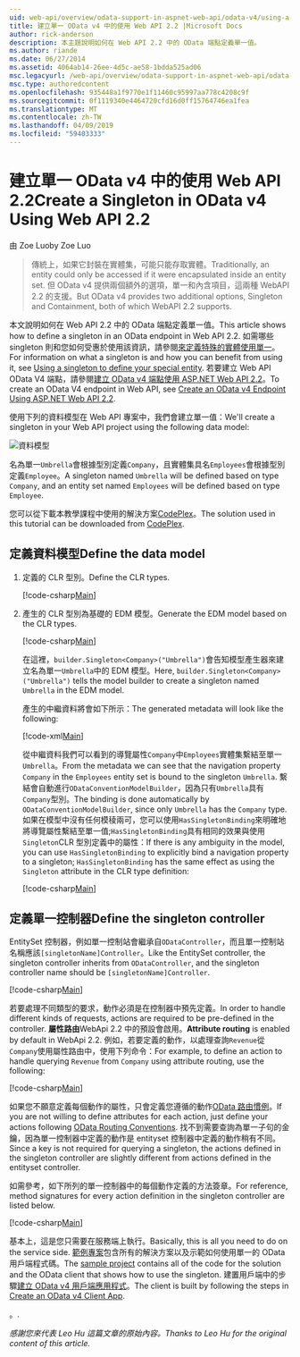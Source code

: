 ```yaml
---
uid: web-api/overview/odata-support-in-aspnet-web-api/odata-v4/using-a-singleton-in-an-odata-endpoint-in-web-api-22
title: 建立單一 OData v4 中的使用 Web API 2.2 |Microsoft Docs
author: rick-anderson
description: 本主題說明如何在 Web API 2.2 中的 OData 端點定義單一值。
ms.author: riande
ms.date: 06/27/2014
ms.assetid: 4064ab14-26ee-4d5c-ae58-1bdda525ad06
msc.legacyurl: /web-api/overview/odata-support-in-aspnet-web-api/odata-v4/using-a-singleton-in-an-odata-endpoint-in-web-api-22
msc.type: authoredcontent
ms.openlocfilehash: 935448a1f9770e1f11460c95997aa778c4208c9f
ms.sourcegitcommit: 0f1119340e4464720cfd16d0ff15764746ea1fea
ms.translationtype: MT
ms.contentlocale: zh-TW
ms.lasthandoff: 04/09/2019
ms.locfileid: "59403333"
---
```

# <a name="create-a-singleton-in-odata-v4-using-web-api-22"></a><span data-ttu-id="11ebc-103">建立單一 OData v4 中的使用 Web API 2.2</span><span class="sxs-lookup"><span data-stu-id="11ebc-103">Create a Singleton in OData v4 Using Web API 2.2</span></span>

<span data-ttu-id="11ebc-104">由 Zoe Luo</span><span class="sxs-lookup"><span data-stu-id="11ebc-104">by Zoe Luo</span></span>

> <span data-ttu-id="11ebc-105">傳統上，如果它封裝在實體集，可能只能存取實體。</span><span class="sxs-lookup"><span data-stu-id="11ebc-105">Traditionally, an entity could only be accessed if it were encapsulated inside an entity set.</span></span> <span data-ttu-id="11ebc-106">但 OData v4 提供兩個額外的選項，單一和內含項目，這兩種 WebAPI 2.2 的支援。</span><span class="sxs-lookup"><span data-stu-id="11ebc-106">But OData v4 provides two additional options, Singleton and Containment, both of which WebAPI 2.2 supports.</span></span>


<span data-ttu-id="11ebc-107">本文說明如何在 Web API 2.2 中的 OData 端點定義單一值。</span><span class="sxs-lookup"><span data-stu-id="11ebc-107">This article shows how to define a singleton in an OData endpoint in Web API 2.2.</span></span> <span data-ttu-id="11ebc-108">如需哪些 singleton 則和您如何受惠於使用該資訊，請參閱[來定義特殊的實體使用單一](https://blogs.msdn.com/b/odatateam/archive/2014/03/05/use-singleton-to-define-your-special-entity.aspx)。</span><span class="sxs-lookup"><span data-stu-id="11ebc-108">For information on what a singleton is and how you can benefit from using it, see [Using a singleton to define your special entity](https://blogs.msdn.com/b/odatateam/archive/2014/03/05/use-singleton-to-define-your-special-entity.aspx).</span></span> <span data-ttu-id="11ebc-109">若要建立 Web API OData V4 端點，請參閱[建立 OData v4 端點使用 ASP.NET Web API 2.2](create-an-odata-v4-endpoint.md)。</span><span class="sxs-lookup"><span data-stu-id="11ebc-109">To create an OData V4 endpoint in Web API, see [Create an OData v4 Endpoint Using ASP.NET Web API 2.2](create-an-odata-v4-endpoint.md).</span></span> 

<span data-ttu-id="11ebc-110">使用下列的資料模型在 Web API 專案中，我們會建立單一值：</span><span class="sxs-lookup"><span data-stu-id="11ebc-110">We'll create a singleton in your Web API project using the following data model:</span></span>

![資料模型](using-a-singleton-in-an-odata-endpoint-in-web-api-22/_static/image1.png)

<span data-ttu-id="11ebc-112">名為單一`Umbrella`會根據型別定義`Company`，且實體集具名`Employees`會根據型別定義`Employee`。</span><span class="sxs-lookup"><span data-stu-id="11ebc-112">A singleton named `Umbrella` will be defined based on type `Company`, and an entity set named `Employees` will be defined based on type `Employee`.</span></span>

<span data-ttu-id="11ebc-113">您可以從下載本教學課程中使用的解決方案[CodePlex](http://aspnet.codeplex.com/sourcecontrol/latest#Samples/WebApi/OData/v4/ODataSingletonSample/)。</span><span class="sxs-lookup"><span data-stu-id="11ebc-113">The solution used in this tutorial can be downloaded from [CodePlex](http://aspnet.codeplex.com/sourcecontrol/latest#Samples/WebApi/OData/v4/ODataSingletonSample/).</span></span>

## <a name="define-the-data-model"></a><span data-ttu-id="11ebc-114">定義資料模型</span><span class="sxs-lookup"><span data-stu-id="11ebc-114">Define the data model</span></span>

1. <span data-ttu-id="11ebc-115">定義的 CLR 型別。</span><span class="sxs-lookup"><span data-stu-id="11ebc-115">Define the CLR types.</span></span>

    [!code-csharp[Main](using-a-singleton-in-an-odata-endpoint-in-web-api-22/samples/sample1.cs)]
2. <span data-ttu-id="11ebc-116">產生的 CLR 型別為基礎的 EDM 模型。</span><span class="sxs-lookup"><span data-stu-id="11ebc-116">Generate the EDM model based on the CLR types.</span></span>

    [!code-csharp[Main](using-a-singleton-in-an-odata-endpoint-in-web-api-22/samples/sample2.cs)]

    <span data-ttu-id="11ebc-117">在這裡，`builder.Singleton<Company>("Umbrella")`會告知模型產生器來建立名為單一`Umbrella`中的 EDM 模型。</span><span class="sxs-lookup"><span data-stu-id="11ebc-117">Here, `builder.Singleton<Company>("Umbrella")` tells the model builder to create a singleton named `Umbrella` in the EDM model.</span></span>

    <span data-ttu-id="11ebc-118">產生的中繼資料將會如下所示：</span><span class="sxs-lookup"><span data-stu-id="11ebc-118">The generated metadata will look like the following:</span></span>

    [!code-xml[Main](using-a-singleton-in-an-odata-endpoint-in-web-api-22/samples/sample3.xml)]

    <span data-ttu-id="11ebc-119">從中繼資料我們可以看到的導覽屬性`Company`中`Employees`實體集繫結至單一`Umbrella`。</span><span class="sxs-lookup"><span data-stu-id="11ebc-119">From the metadata we can see that the navigation property `Company` in the `Employees` entity set is bound to the singleton `Umbrella`.</span></span> <span data-ttu-id="11ebc-120">繫結會自動進行`ODataConventionModelBuilder`，因為只有`Umbrella`具有`Company`型別。</span><span class="sxs-lookup"><span data-stu-id="11ebc-120">The binding is done automatically by `ODataConventionModelBuilder`, since only `Umbrella` has the `Company` type.</span></span> <span data-ttu-id="11ebc-121">如果在模型中沒有任何模稜兩可，您可以使用`HasSingletonBinding`來明確地將導覽屬性繫結至單一值;`HasSingletonBinding`具有相同的效果與使用`Singleton`CLR 型別定義中的屬性：</span><span class="sxs-lookup"><span data-stu-id="11ebc-121">If there is any ambiguity in the model, you can use `HasSingletonBinding` to explicitly bind a navigation property to a singleton; `HasSingletonBinding` has the same effect as using the `Singleton` attribute in the CLR type definition:</span></span>

    [!code-csharp[Main](using-a-singleton-in-an-odata-endpoint-in-web-api-22/samples/sample4.cs)]

## <a name="define-the-singleton-controller"></a><span data-ttu-id="11ebc-122">定義單一控制器</span><span class="sxs-lookup"><span data-stu-id="11ebc-122">Define the singleton controller</span></span>

<span data-ttu-id="11ebc-123">EntitySet 控制器，例如單一控制站會繼承自`ODataController`，而且單一控制站名稱應該`[singletonName]Controller`。</span><span class="sxs-lookup"><span data-stu-id="11ebc-123">Like the EntitySet controller, the singleton controller inherits from `ODataController`, and the singleton controller name should be `[singletonName]Controller`.</span></span>

[!code-csharp[Main](using-a-singleton-in-an-odata-endpoint-in-web-api-22/samples/sample5.cs)]

<span data-ttu-id="11ebc-124">若要處理不同類型的要求，動作必須是在控制器中預先定義。</span><span class="sxs-lookup"><span data-stu-id="11ebc-124">In order to handle different kinds of requests, actions are required to be pre-defined in the controller.</span></span> <span data-ttu-id="11ebc-125">**屬性路由**WebApi 2.2 中的預設會啟用。</span><span class="sxs-lookup"><span data-stu-id="11ebc-125">**Attribute routing** is enabled by default in WebApi 2.2.</span></span> <span data-ttu-id="11ebc-126">例如，若要定義的動作，以處理查詢`Revenue`從`Company`使用屬性路由中，使用下列命令：</span><span class="sxs-lookup"><span data-stu-id="11ebc-126">For example, to define an action to handle querying `Revenue` from `Company` using attribute routing, use the following:</span></span>

[!code-csharp[Main](using-a-singleton-in-an-odata-endpoint-in-web-api-22/samples/sample6.cs)]

<span data-ttu-id="11ebc-127">如果您不願意定義每個動作的屬性，只會定義您遵循的動作[OData 路由慣例](../odata-routing-conventions.md)。</span><span class="sxs-lookup"><span data-stu-id="11ebc-127">If you are not willing to define attributes for each action, just define your actions following [OData Routing Conventions](../odata-routing-conventions.md).</span></span> <span data-ttu-id="11ebc-128">找不到需要查詢為單一子句的金鑰，因為單一控制器中定義的動作是 entityset 控制器中定義的動作稍有不同。</span><span class="sxs-lookup"><span data-stu-id="11ebc-128">Since a key is not required for querying a singleton, the actions defined in the singleton controller are slightly different from actions defined in the entityset controller.</span></span>

<span data-ttu-id="11ebc-129">如需參考，如下所列的單一控制器中的每個動作定義的方法簽章。</span><span class="sxs-lookup"><span data-stu-id="11ebc-129">For reference, method signatures for every action definition in the singleton controller are listed below.</span></span>

[!code-csharp[Main](using-a-singleton-in-an-odata-endpoint-in-web-api-22/samples/sample7.cs)]

<span data-ttu-id="11ebc-130">基本上，這是您只需要在服務端上執行。</span><span class="sxs-lookup"><span data-stu-id="11ebc-130">Basically, this is all you need to do on the service side.</span></span> <span data-ttu-id="11ebc-131">[範例專案](http://aspnet.codeplex.com/sourcecontrol/latest#Samples/WebApi/OData/v4/ODataSingletonSample/)包含所有的解決方案以及示範如何使用單一的 OData 用戶端程式碼。</span><span class="sxs-lookup"><span data-stu-id="11ebc-131">The [sample project](http://aspnet.codeplex.com/sourcecontrol/latest#Samples/WebApi/OData/v4/ODataSingletonSample/) contains all of the code for the solution and the OData client that shows how to use the singleton.</span></span> <span data-ttu-id="11ebc-132">建置用戶端中的步驟[建立 OData v4 用戶端應用程式](create-an-odata-v4-client-app.md)。</span><span class="sxs-lookup"><span data-stu-id="11ebc-132">The client is built by following the steps in [Create an OData v4 Client App](create-an-odata-v4-client-app.md).</span></span>

<span data-ttu-id="11ebc-133">。</span><span class="sxs-lookup"><span data-stu-id="11ebc-133">.</span></span> 

*<span data-ttu-id="11ebc-134">感謝您來代表 Leo Hu 這篇文章的原始內容。</span><span class="sxs-lookup"><span data-stu-id="11ebc-134">Thanks to Leo Hu for the original content of this article.</span></span>*
